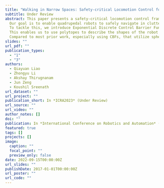 ```yaml
---
title: "Walking in Narrow Spaces: Safety-critical Locomotion Control for Quadrupedal Robots with Duality-based Optimization"
subtitle: Under Review
abstract: This paper presents a safety-critical locomotion control framework for quadrupedal robots.
  Our goal is to enable quadrupedal robots to safely navigate in cluttered environments.
  To tackle this, we introduce Exponential Discrete Control Barrier Functions (Exponential-DCBFs) with duality-based obstacle avoidance constraints into a nonlinear Model Predictive Control (NMPC) with Whole-body Control (WBC) framework for quadrupedal locomotion control.
  This enables us to use polytopes to describe the shapes of the robot and obstacles for collision avoidance while doing locomotion control of quadrupedal robots. 
  Compared to most prior work, especially using CBFs, that utilize spherical and conservative approximation for obstacle avoidance, this work demonstrates a quadrupedal robot safely and autonomously navigating through very tight spaces in the real world. 
slides: ""
url_pdf: ""
publication_types:
  - "1"
  - "3"
authors:
  - Qiayuan Liao
  - Zhongyu Li
  - Akshay Thirugnanam
  - Jun Zeng
  - Koushil Sreenath
url_dataset: ""
url_project: ""
publication_short: In *ICRA2023* (Under Review)
url_source: ""
url_video: ""
author_notes: []
doi: ""
publication: In *International Conference on Robotics and Automation* (Under Review)
featured: true
tags: []
projects: []
image:
  caption: ""
  focal_point: ""
  preview_only: false
date: 2022-09-15T00:00:00Z
url_slides: ""
publishDate: 2017-01-01T00:00:00Z
url_poster: ""
url_code: ""
---
```


